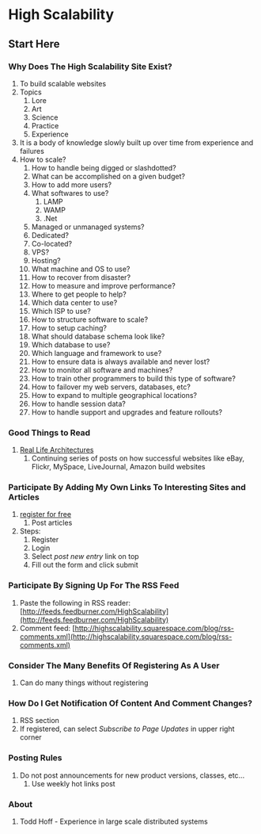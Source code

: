 # High Scalability #
## Start Here ##
### Why Does The High Scalability Site Exist? ###
1. To build scalable websites
2. Topics
	1. Lore
	2. Art
	3. Science
	4. Practice
	5. Experience
3. It is a body of knowledge slowly built up over time from experience and failures
4. How to scale?
	1. How to handle being digged or slashdotted?
	2. What can be accomplished on a given budget?
	3. How to add more users?
	4. What softwares to use?
		1. LAMP
		2. WAMP
		3. .Net
	5. Managed or unmanaged systems?
	6. Dedicated?
	7. Co-located?
	8. VPS?
	9. Hosting?
	10. What machine and OS to use?
	11. How to recover from disaster?
	12. How to measure and improve performance?
	13. Where to get people to help?
	14. Which data center to use?
	15. Which ISP to use?
	16. How to structure software to scale?
	17. How to setup caching?
	18. What should database schema look like?
	19. Which database to use?
	20. Which language and framework to use?
	21. How to ensure data is always available and never lost?
	22. How to monitor all software and machines?
	23. How to train other programmers to build this type of software?
	24. How to failover my web servers, databases, etc?
	25. How to expand to multiple geographical locations?
	26. How to handle session data?
	27. How to handle support and upgrades and feature rollouts?

### Good Things to Read ###
1. [Real Life Architectures](http://highscalability.squarespace.com/blog/category/example)
	1. Continuing series of posts on how successful websites like eBay, Flickr, MySpace, LiveJournal, Amazon build websites

### Participate By Adding My Own Links To Interesting Sites and Articles ###
1. [register for free](http://highscalability.com/register)
	1. Post articles
2. Steps:
	1. Register
	2. Login
	3. Select *post new entry* link on top
	4. Fill out the form and click submit

### Participate By Signing Up For The RSS Feed ###
1. Paste the following in RSS reader: [http://feeds.feedburner.com/HighScalability](http://feeds.feedburner.com/HighScalability)
2. Comment feed: [http://highscalability.squarespace.com/blog/rss-comments.xml](http://highscalability.squarespace.com/blog/rss-comments.xml)	

### Consider The Many Benefits Of Registering As A User ###
1. Can do many things without registering

### How Do I Get Notification Of Content And Comment Changes? ###
1. RSS section
2. If registered, can select *Subscribe to Page Updates* in upper right corner

### Posting Rules ###
1. Do not post announcements for new product versions, classes, etc...
	1. Use weekly hot links post

### About ###
1. Todd Hoff - Experience in large scale distributed systems